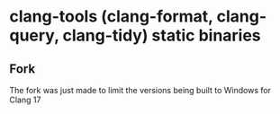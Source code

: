 # clang-tools (clang-format, clang-query, clang-tidy) static binaries

## Fork
The fork was just made to limit the versions being built to Windows for Clang 17
